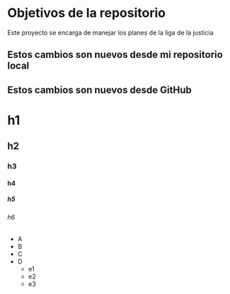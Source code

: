# Objetivos de la repositorio

Este proyecto se encarga de manejar los planes de la liga de la justicia


## Estos cambios son nuevos desde mi repositorio local
## Estos cambios son nuevos desde GitHub


# h1
## h2
### h3
#### h4
##### h5
###### h6

* A
* B
* C
* D
  * e1
  * e2
  * e3
